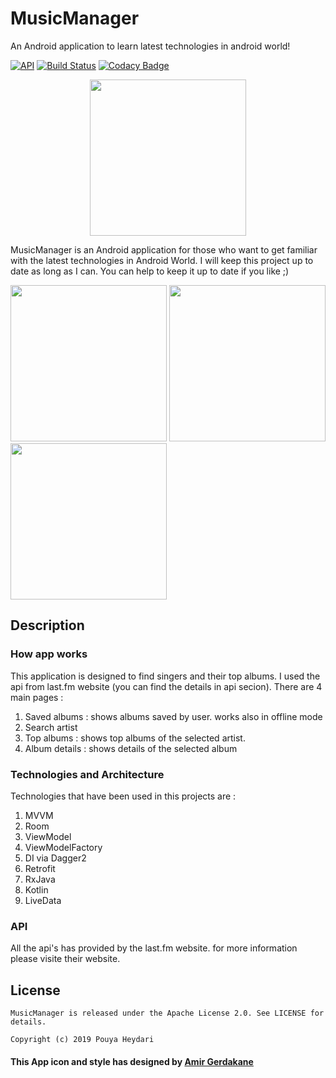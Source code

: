 # MusicManager
An Android application to learn latest technologies in android world!


[![API](https://img.shields.io/badge/API-21%2B-brightgreen.svg?style=flat)](https://android-arsenal.com/api?level=21)
[![Build Status](https://travis-ci.org/SirLordPouya/MusicManager.svg?branch=master)](https://travis-ci.org/SirLordPouya/MusicManager)
[![Codacy Badge](https://api.codacy.com/project/badge/Grade/67a4e8c3a6c240eea8bab676e83c1dbc)](https://www.codacy.com/app/SirLordPouya/MusicManager?utm_source=github.com&amp;utm_medium=referral&amp;utm_content=SirLordPouya/MusicManager&amp;utm_campaign=Badge_Grade)

<p align="center">
<img src="https://raw.githubusercontent.com/SirLordPouya/MusicManager/master/shots/appicon.png" width="250">
</p>

MusicManager is an Android application for those who want to get familiar with the latest technologies in Android World.
I will keep this project up to date as long as I can.
You can help to keep it up to date if you like ;)


<img src="https://raw.githubusercontent.com/SirLordPouya/MusicManager/master/shots/Screenshot_2.png" width="250"> <img src="https://raw.githubusercontent.com/SirLordPouya/MusicManager/master/shots/Screenshot_3.png" width="250"> <img src="https://raw.githubusercontent.com/SirLordPouya/MusicManager/master/shots/Screenshot_4.png" width="250">


## Description

### How app works

This application is designed to find singers and their top albums. I used the api from last.fm website (you can find the details in api secion). There are 4 main pages :

1. Saved albums : shows albums saved by user. works also in offline mode
2. Search artist
3. Top albums : shows top albums of the selected artist.
4. Album details : shows details of the selected album

### Technologies and Architecture

Technologies that have been used in this projects are :

1. MVVM
2. Room
3. ViewModel
4. ViewModelFactory
5. DI via Dagger2
6. Retrofit
7. RxJava
8. Kotlin
9. LiveData

### API

All the api's has provided by the last.fm website. for more information please visite their website.

## License

```
MusicManager is released under the Apache License 2.0. See LICENSE for details.

Copyright (c) 2019 Pouya Heydari

```
#### <div>This App icon and style has designed by <a href="https://dribbble.com/Amir-G" title="Amir Gerdakane">Amir Gerdakane</a>
